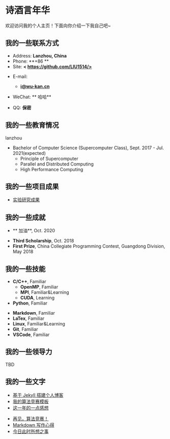 ﻿# 诗酒言年华

欢迎访问我的个人主页！下面向你介绍一下我自己吧~

<!-- .slide -->

## 我的一些联系方式

- Address: **Lanzhou, China**
- Phone: **+86  **
- Site: **< https://github.com/LIU1514/>**

<!-- .slide vertical=true -->

- E-mail:
  - **[i@wu-kan.cn](mailto:i@wu-kan.cn)**
 
- WeChat: ** 哈哈**
- QQ: **保密**

<!-- .slide -->

## 我的一些教育情况

<!-- .slide vertical=true -->

 lanzhou

- Bachelor of Computer Science (Supercomputer Class), Sept. 2017 - Jul. 2021(expected)
  - Principle of Supercomputer
  - Parallel and Distributed Computing
  - High Performance Computing

<!-- .slide -->

## 我的一些项目成果

<!-- .slide vertical=true -->

- [ 实验研究成果](https://github.com/LIU1514/)
 
<!-- .slide -->

## 我的一些成就

<!-- .slide vertical=true -->

- ** 加油**, Oct. 2020
 
<!-- .slide vertical=true -->

- **Third Scholarship**, Oct. 2018
- **First Prize**, China Collegiate Programming Contest, Guangdong Division, May 2018

<!-- .slide -->

## 我的一些技能

<!-- .slide vertical=true -->

- **C/C++**, Familiar
  - **OpenMP**, Familiar
  - **MPI**, Familiar&Learning
  - **CUDA**, Learning
- **Python**, Familiar

<!-- .slide vertical=true -->

- **Markdown**, Familiar
- **LaTex**, Familiar
- **Linux**, Familiar&Learning
- **Git**, Familiar
- **VSCode**, Familiar

<!-- .slide -->

## 我的一些领导力

TBD

<!-- .slide -->

## 我的一些文字

- [基于 Jekyll 搭建个人博客]( )
- [我的算法竞赛模板]( )
- [这一年的一点感想]( )

<!-- .slide vertical=true -->

- [再见，算法竞赛！]( )
- [Markdown 写作心得]( )
- [今日此时所想之事](https://github.com/LIU1514/)

